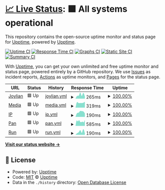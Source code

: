 # [📈 Live Status](https://status.joylian.com): <!--live status--> **🟩 All systems operational**

This repository contains the open-source uptime monitor and status page for [Upptime](https://upptime.js.org), powered by [Upptime](https://github.com/upptime/upptime).

[![Uptime CI](https://github.com/OutcastVeron/upptime/workflows/Uptime%20CI/badge.svg)](https://github.com/OutcastVeron/upptime/actions?query=workflow%3A%22Uptime+CI%22)
[![Response Time CI](https://github.com/OutcastVeron/upptime/workflows/Response%20Time%20CI/badge.svg)](https://github.com/OutcastVeron/upptime/actions?query=workflow%3A%22Response+Time+CI%22)
[![Graphs CI](https://github.com/OutcastVeron/upptime/workflows/Graphs%20CI/badge.svg)](https://github.com/OutcastVeron/upptime/actions?query=workflow%3A%22Graphs+CI%22)
[![Static Site CI](https://github.com/OutcastVeron/upptime/workflows/Static%20Site%20CI/badge.svg)](https://github.com/OutcastVeron/upptime/actions?query=workflow%3A%22Static+Site+CI%22)
[![Summary CI](https://github.com/OutcastVeron/upptime/workflows/Summary%20CI/badge.svg)](https://github.com/OutcastVeron/upptime/actions?query=workflow%3A%22Summary+CI%22)

With [Upptime](https://upptime.js.org), you can get your own unlimited and free uptime monitor and status page, powered entirely by a GitHub repository. We use [Issues](https://github.com/upptime/upptime/issues) as incident reports, [Actions](https://github.com/OutcastVeron/upptime/actions) as uptime monitors, and [Pages](https://status.joylian.com) for the status page.

<!--start: status pages-->
<!-- This summary is generated by Upptime (https://github.com/upptime/upptime) -->
<!-- Do not edit this manually, your changes will be overwritten -->
<!-- prettier-ignore -->
| URL | Status | History | Response Time | Uptime |
| --- | ------ | ------- | ------------- | ------ |
| <img alt="" src="https://icons.duckduckgo.com/ip3/www.joylian.com.ico" height="13"> [Joylian](https://www.joylian.com) | 🟩 Up | [joylian.yml](https://github.com/outcastveron/upptime/commits/HEAD/history/joylian.yml) | <details><summary><img alt="Response time graph" src="./graphs/joylian/response-time-week.png" height="20"> 265ms</summary><br><a href="https://status.joylian.com/history/joylian"><img alt="Response time 167" src="https://img.shields.io/endpoint?url=https%3A%2F%2Fraw.githubusercontent.com%2Foutcastveron%2Fupptime%2FHEAD%2Fapi%2Fjoylian%2Fresponse-time.json"></a><br><a href="https://status.joylian.com/history/joylian"><img alt="24-hour response time 161" src="https://img.shields.io/endpoint?url=https%3A%2F%2Fraw.githubusercontent.com%2Foutcastveron%2Fupptime%2FHEAD%2Fapi%2Fjoylian%2Fresponse-time-day.json"></a><br><a href="https://status.joylian.com/history/joylian"><img alt="7-day response time 265" src="https://img.shields.io/endpoint?url=https%3A%2F%2Fraw.githubusercontent.com%2Foutcastveron%2Fupptime%2FHEAD%2Fapi%2Fjoylian%2Fresponse-time-week.json"></a><br><a href="https://status.joylian.com/history/joylian"><img alt="30-day response time 177" src="https://img.shields.io/endpoint?url=https%3A%2F%2Fraw.githubusercontent.com%2Foutcastveron%2Fupptime%2FHEAD%2Fapi%2Fjoylian%2Fresponse-time-month.json"></a><br><a href="https://status.joylian.com/history/joylian"><img alt="1-year response time 167" src="https://img.shields.io/endpoint?url=https%3A%2F%2Fraw.githubusercontent.com%2Foutcastveron%2Fupptime%2FHEAD%2Fapi%2Fjoylian%2Fresponse-time-year.json"></a></details> | <details><summary><a href="https://status.joylian.com/history/joylian">100.00%</a></summary><a href="https://status.joylian.com/history/joylian"><img alt="All-time uptime 99.98%" src="https://img.shields.io/endpoint?url=https%3A%2F%2Fraw.githubusercontent.com%2Foutcastveron%2Fupptime%2FHEAD%2Fapi%2Fjoylian%2Fuptime.json"></a><br><a href="https://status.joylian.com/history/joylian"><img alt="24-hour uptime 100.00%" src="https://img.shields.io/endpoint?url=https%3A%2F%2Fraw.githubusercontent.com%2Foutcastveron%2Fupptime%2FHEAD%2Fapi%2Fjoylian%2Fuptime-day.json"></a><br><a href="https://status.joylian.com/history/joylian"><img alt="7-day uptime 100.00%" src="https://img.shields.io/endpoint?url=https%3A%2F%2Fraw.githubusercontent.com%2Foutcastveron%2Fupptime%2FHEAD%2Fapi%2Fjoylian%2Fuptime-week.json"></a><br><a href="https://status.joylian.com/history/joylian"><img alt="30-day uptime 100.00%" src="https://img.shields.io/endpoint?url=https%3A%2F%2Fraw.githubusercontent.com%2Foutcastveron%2Fupptime%2FHEAD%2Fapi%2Fjoylian%2Fuptime-month.json"></a><br><a href="https://status.joylian.com/history/joylian"><img alt="1-year uptime 99.98%" src="https://img.shields.io/endpoint?url=https%3A%2F%2Fraw.githubusercontent.com%2Foutcastveron%2Fupptime%2FHEAD%2Fapi%2Fjoylian%2Fuptime-year.json"></a></details>
| <img alt="" src="https://icons.duckduckgo.com/ip3/hbo.joylian.com.ico" height="13"> [Media](https://hbo.joylian.com) | 🟩 Up | [media.yml](https://github.com/outcastveron/upptime/commits/HEAD/history/media.yml) | <details><summary><img alt="Response time graph" src="./graphs/media/response-time-week.png" height="20"> 319ms</summary><br><a href="https://status.joylian.com/history/media"><img alt="Response time 392" src="https://img.shields.io/endpoint?url=https%3A%2F%2Fraw.githubusercontent.com%2Foutcastveron%2Fupptime%2FHEAD%2Fapi%2Fmedia%2Fresponse-time.json"></a><br><a href="https://status.joylian.com/history/media"><img alt="24-hour response time 372" src="https://img.shields.io/endpoint?url=https%3A%2F%2Fraw.githubusercontent.com%2Foutcastveron%2Fupptime%2FHEAD%2Fapi%2Fmedia%2Fresponse-time-day.json"></a><br><a href="https://status.joylian.com/history/media"><img alt="7-day response time 319" src="https://img.shields.io/endpoint?url=https%3A%2F%2Fraw.githubusercontent.com%2Foutcastveron%2Fupptime%2FHEAD%2Fapi%2Fmedia%2Fresponse-time-week.json"></a><br><a href="https://status.joylian.com/history/media"><img alt="30-day response time 405" src="https://img.shields.io/endpoint?url=https%3A%2F%2Fraw.githubusercontent.com%2Foutcastveron%2Fupptime%2FHEAD%2Fapi%2Fmedia%2Fresponse-time-month.json"></a><br><a href="https://status.joylian.com/history/media"><img alt="1-year response time 392" src="https://img.shields.io/endpoint?url=https%3A%2F%2Fraw.githubusercontent.com%2Foutcastveron%2Fupptime%2FHEAD%2Fapi%2Fmedia%2Fresponse-time-year.json"></a></details> | <details><summary><a href="https://status.joylian.com/history/media">100.00%</a></summary><a href="https://status.joylian.com/history/media"><img alt="All-time uptime 99.95%" src="https://img.shields.io/endpoint?url=https%3A%2F%2Fraw.githubusercontent.com%2Foutcastveron%2Fupptime%2FHEAD%2Fapi%2Fmedia%2Fuptime.json"></a><br><a href="https://status.joylian.com/history/media"><img alt="24-hour uptime 100.00%" src="https://img.shields.io/endpoint?url=https%3A%2F%2Fraw.githubusercontent.com%2Foutcastveron%2Fupptime%2FHEAD%2Fapi%2Fmedia%2Fuptime-day.json"></a><br><a href="https://status.joylian.com/history/media"><img alt="7-day uptime 100.00%" src="https://img.shields.io/endpoint?url=https%3A%2F%2Fraw.githubusercontent.com%2Foutcastveron%2Fupptime%2FHEAD%2Fapi%2Fmedia%2Fuptime-week.json"></a><br><a href="https://status.joylian.com/history/media"><img alt="30-day uptime 99.95%" src="https://img.shields.io/endpoint?url=https%3A%2F%2Fraw.githubusercontent.com%2Foutcastveron%2Fupptime%2FHEAD%2Fapi%2Fmedia%2Fuptime-month.json"></a><br><a href="https://status.joylian.com/history/media"><img alt="1-year uptime 99.95%" src="https://img.shields.io/endpoint?url=https%3A%2F%2Fraw.githubusercontent.com%2Foutcastveron%2Fupptime%2FHEAD%2Fapi%2Fmedia%2Fuptime-year.json"></a></details>
| <img alt="" src="https://icons.duckduckgo.com/ip3/ip.joylian.com.ico" height="13"> [IP](https://ip.joylian.com) | 🟩 Up | [ip.yml](https://github.com/outcastveron/upptime/commits/HEAD/history/ip.yml) | <details><summary><img alt="Response time graph" src="./graphs/ip/response-time-week.png" height="20"> 190ms</summary><br><a href="https://status.joylian.com/history/ip"><img alt="Response time 134" src="https://img.shields.io/endpoint?url=https%3A%2F%2Fraw.githubusercontent.com%2Foutcastveron%2Fupptime%2FHEAD%2Fapi%2Fip%2Fresponse-time.json"></a><br><a href="https://status.joylian.com/history/ip"><img alt="24-hour response time 137" src="https://img.shields.io/endpoint?url=https%3A%2F%2Fraw.githubusercontent.com%2Foutcastveron%2Fupptime%2FHEAD%2Fapi%2Fip%2Fresponse-time-day.json"></a><br><a href="https://status.joylian.com/history/ip"><img alt="7-day response time 190" src="https://img.shields.io/endpoint?url=https%3A%2F%2Fraw.githubusercontent.com%2Foutcastveron%2Fupptime%2FHEAD%2Fapi%2Fip%2Fresponse-time-week.json"></a><br><a href="https://status.joylian.com/history/ip"><img alt="30-day response time 134" src="https://img.shields.io/endpoint?url=https%3A%2F%2Fraw.githubusercontent.com%2Foutcastveron%2Fupptime%2FHEAD%2Fapi%2Fip%2Fresponse-time-month.json"></a><br><a href="https://status.joylian.com/history/ip"><img alt="1-year response time 134" src="https://img.shields.io/endpoint?url=https%3A%2F%2Fraw.githubusercontent.com%2Foutcastveron%2Fupptime%2FHEAD%2Fapi%2Fip%2Fresponse-time-year.json"></a></details> | <details><summary><a href="https://status.joylian.com/history/ip">100.00%</a></summary><a href="https://status.joylian.com/history/ip"><img alt="All-time uptime 99.90%" src="https://img.shields.io/endpoint?url=https%3A%2F%2Fraw.githubusercontent.com%2Foutcastveron%2Fupptime%2FHEAD%2Fapi%2Fip%2Fuptime.json"></a><br><a href="https://status.joylian.com/history/ip"><img alt="24-hour uptime 100.00%" src="https://img.shields.io/endpoint?url=https%3A%2F%2Fraw.githubusercontent.com%2Foutcastveron%2Fupptime%2FHEAD%2Fapi%2Fip%2Fuptime-day.json"></a><br><a href="https://status.joylian.com/history/ip"><img alt="7-day uptime 100.00%" src="https://img.shields.io/endpoint?url=https%3A%2F%2Fraw.githubusercontent.com%2Foutcastveron%2Fupptime%2FHEAD%2Fapi%2Fip%2Fuptime-week.json"></a><br><a href="https://status.joylian.com/history/ip"><img alt="30-day uptime 100.00%" src="https://img.shields.io/endpoint?url=https%3A%2F%2Fraw.githubusercontent.com%2Foutcastveron%2Fupptime%2FHEAD%2Fapi%2Fip%2Fuptime-month.json"></a><br><a href="https://status.joylian.com/history/ip"><img alt="1-year uptime 99.90%" src="https://img.shields.io/endpoint?url=https%3A%2F%2Fraw.githubusercontent.com%2Foutcastveron%2Fupptime%2FHEAD%2Fapi%2Fip%2Fuptime-year.json"></a></details>
| <img alt="" src="https://icons.duckduckgo.com/ip3/pan.joylian.com.ico" height="13"> [Pan](https://pan.joylian.com) | 🟩 Up | [pan.yml](https://github.com/outcastveron/upptime/commits/HEAD/history/pan.yml) | <details><summary><img alt="Response time graph" src="./graphs/pan/response-time-week.png" height="20"> 585ms</summary><br><a href="https://status.joylian.com/history/pan"><img alt="Response time 683" src="https://img.shields.io/endpoint?url=https%3A%2F%2Fraw.githubusercontent.com%2Foutcastveron%2Fupptime%2FHEAD%2Fapi%2Fpan%2Fresponse-time.json"></a><br><a href="https://status.joylian.com/history/pan"><img alt="24-hour response time 742" src="https://img.shields.io/endpoint?url=https%3A%2F%2Fraw.githubusercontent.com%2Foutcastveron%2Fupptime%2FHEAD%2Fapi%2Fpan%2Fresponse-time-day.json"></a><br><a href="https://status.joylian.com/history/pan"><img alt="7-day response time 585" src="https://img.shields.io/endpoint?url=https%3A%2F%2Fraw.githubusercontent.com%2Foutcastveron%2Fupptime%2FHEAD%2Fapi%2Fpan%2Fresponse-time-week.json"></a><br><a href="https://status.joylian.com/history/pan"><img alt="30-day response time 703" src="https://img.shields.io/endpoint?url=https%3A%2F%2Fraw.githubusercontent.com%2Foutcastveron%2Fupptime%2FHEAD%2Fapi%2Fpan%2Fresponse-time-month.json"></a><br><a href="https://status.joylian.com/history/pan"><img alt="1-year response time 683" src="https://img.shields.io/endpoint?url=https%3A%2F%2Fraw.githubusercontent.com%2Foutcastveron%2Fupptime%2FHEAD%2Fapi%2Fpan%2Fresponse-time-year.json"></a></details> | <details><summary><a href="https://status.joylian.com/history/pan">100.00%</a></summary><a href="https://status.joylian.com/history/pan"><img alt="All-time uptime 100.00%" src="https://img.shields.io/endpoint?url=https%3A%2F%2Fraw.githubusercontent.com%2Foutcastveron%2Fupptime%2FHEAD%2Fapi%2Fpan%2Fuptime.json"></a><br><a href="https://status.joylian.com/history/pan"><img alt="24-hour uptime 100.00%" src="https://img.shields.io/endpoint?url=https%3A%2F%2Fraw.githubusercontent.com%2Foutcastveron%2Fupptime%2FHEAD%2Fapi%2Fpan%2Fuptime-day.json"></a><br><a href="https://status.joylian.com/history/pan"><img alt="7-day uptime 100.00%" src="https://img.shields.io/endpoint?url=https%3A%2F%2Fraw.githubusercontent.com%2Foutcastveron%2Fupptime%2FHEAD%2Fapi%2Fpan%2Fuptime-week.json"></a><br><a href="https://status.joylian.com/history/pan"><img alt="30-day uptime 100.00%" src="https://img.shields.io/endpoint?url=https%3A%2F%2Fraw.githubusercontent.com%2Foutcastveron%2Fupptime%2FHEAD%2Fapi%2Fpan%2Fuptime-month.json"></a><br><a href="https://status.joylian.com/history/pan"><img alt="1-year uptime 100.00%" src="https://img.shields.io/endpoint?url=https%3A%2F%2Fraw.githubusercontent.com%2Foutcastveron%2Fupptime%2FHEAD%2Fapi%2Fpan%2Fuptime-year.json"></a></details>
| <img alt="" src="https://icons.duckduckgo.com/ip3/run.joylian.com.ico" height="13"> [Run](https://run.joylian.com) | 🟩 Up | [run.yml](https://github.com/outcastveron/upptime/commits/HEAD/history/run.yml) | <details><summary><img alt="Response time graph" src="./graphs/run/response-time-week.png" height="20"> 190ms</summary><br><a href="https://status.joylian.com/history/run"><img alt="Response time 130" src="https://img.shields.io/endpoint?url=https%3A%2F%2Fraw.githubusercontent.com%2Foutcastveron%2Fupptime%2FHEAD%2Fapi%2Frun%2Fresponse-time.json"></a><br><a href="https://status.joylian.com/history/run"><img alt="24-hour response time 102" src="https://img.shields.io/endpoint?url=https%3A%2F%2Fraw.githubusercontent.com%2Foutcastveron%2Fupptime%2FHEAD%2Fapi%2Frun%2Fresponse-time-day.json"></a><br><a href="https://status.joylian.com/history/run"><img alt="7-day response time 190" src="https://img.shields.io/endpoint?url=https%3A%2F%2Fraw.githubusercontent.com%2Foutcastveron%2Fupptime%2FHEAD%2Fapi%2Frun%2Fresponse-time-week.json"></a><br><a href="https://status.joylian.com/history/run"><img alt="30-day response time 136" src="https://img.shields.io/endpoint?url=https%3A%2F%2Fraw.githubusercontent.com%2Foutcastveron%2Fupptime%2FHEAD%2Fapi%2Frun%2Fresponse-time-month.json"></a><br><a href="https://status.joylian.com/history/run"><img alt="1-year response time 130" src="https://img.shields.io/endpoint?url=https%3A%2F%2Fraw.githubusercontent.com%2Foutcastveron%2Fupptime%2FHEAD%2Fapi%2Frun%2Fresponse-time-year.json"></a></details> | <details><summary><a href="https://status.joylian.com/history/run">100.00%</a></summary><a href="https://status.joylian.com/history/run"><img alt="All-time uptime 100.00%" src="https://img.shields.io/endpoint?url=https%3A%2F%2Fraw.githubusercontent.com%2Foutcastveron%2Fupptime%2FHEAD%2Fapi%2Frun%2Fuptime.json"></a><br><a href="https://status.joylian.com/history/run"><img alt="24-hour uptime 100.00%" src="https://img.shields.io/endpoint?url=https%3A%2F%2Fraw.githubusercontent.com%2Foutcastveron%2Fupptime%2FHEAD%2Fapi%2Frun%2Fuptime-day.json"></a><br><a href="https://status.joylian.com/history/run"><img alt="7-day uptime 100.00%" src="https://img.shields.io/endpoint?url=https%3A%2F%2Fraw.githubusercontent.com%2Foutcastveron%2Fupptime%2FHEAD%2Fapi%2Frun%2Fuptime-week.json"></a><br><a href="https://status.joylian.com/history/run"><img alt="30-day uptime 100.00%" src="https://img.shields.io/endpoint?url=https%3A%2F%2Fraw.githubusercontent.com%2Foutcastveron%2Fupptime%2FHEAD%2Fapi%2Frun%2Fuptime-month.json"></a><br><a href="https://status.joylian.com/history/run"><img alt="1-year uptime 100.00%" src="https://img.shields.io/endpoint?url=https%3A%2F%2Fraw.githubusercontent.com%2Foutcastveron%2Fupptime%2FHEAD%2Fapi%2Frun%2Fuptime-year.json"></a></details>

<!--end: status pages-->

[**Visit our status website →**](https://status.joylian.com)

## 📄 License

- Powered by: [Upptime](https://github.com/upptime/upptime)
- Code: [MIT](./LICENSE) © [Upptime](https://upptime.js.org)
- Data in the `./history` directory: [Open Database License](https://opendatacommons.org/licenses/odbl/1-0/)
